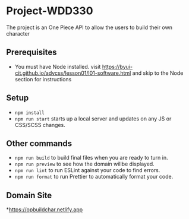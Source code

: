 # Project-WDD330
The project is an One Piece API to allow the users to build their own character

## Prerequisites

- You must have Node installed. visit https://byui-cit.github.io/advcss/lesson01/l01-software.html and skip to the Node section for instructions

## Setup

- `npm install`
- `npm run start` starts up a local server and updates on any JS or CSS/SCSS changes.

## Other commands

- `npm run build` to build final files when you are ready to turn in.
- `npm run preview` to see how the domain willbe displayed.
- `npm run lint` to run ESLint against your code to find errors.
- `npm run format` to run Prettier to automatically format your code.

## Domain Site
*https://opbuildchar.netlify.app






